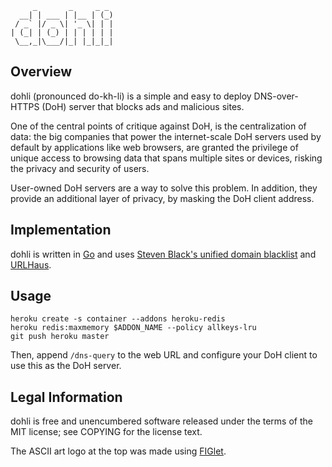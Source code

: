```
     _       _     _ _ 
  __| | ___ | |__ | (_)
 / _` |/ _ \| '_ \| | |
| (_| | (_) | | | | | |
 \__,_|\___/|_| |_|_|_|
```

## Overview

dohli (pronounced do-kh-li) is a simple and easy to deploy DNS-over-HTTPS (DoH) server that blocks ads and malicious sites.

One of the central points of critique against DoH, is the centralization of data: the big companies that power the internet-scale DoH servers used by default by applications like web browsers, are granted the privilege of unique access to browsing data that spans multiple sites or devices, risking the privacy and security of users.

User-owned DoH servers are a way to solve this problem. In addition, they provide an additional layer of privacy, by masking the DoH client address.

## Implementation

dohli is written in [Go](https://golang.org/) and uses [Steven Black's unified domain blacklist](https://github.com/StevenBlack/hosts) and [URLHaus](https://urlhaus.abuse.ch).

## Usage

```
heroku create -s container --addons heroku-redis
heroku redis:maxmemory $ADDON_NAME --policy allkeys-lru
git push heroku master
```

Then, append `/dns-query` to the web URL and configure your DoH client to use this as the DoH server.

## Legal Information

dohli is free and unencumbered software released under the terms of the MIT license; see COPYING for the license text.

The ASCII art logo at the top was made using [FIGlet](http://www.figlet.org/).
